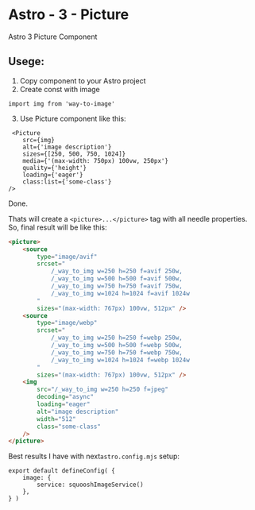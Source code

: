 # Astro - 3 - Picture
Astro 3 Picture Component

## Usege:

1. Copy component to your Astro project
2. Create const with image

```astro
import img from 'way-to-image'
```

3. Use Picture component like this:
```astro
 <Picture
	src={img}
	alt={'image description'}
	sizes={[250, 500, 750, 1024]}
	media={'(max-width: 750px) 100vw, 250px'}
	quality={'height'}
	loading={'eager'}
	class:list={'some-class'}
/>
```
Done.

Thats will create a `<picture>...</picture>` tag with all needle properties.
	So, final result will be like this:
```html
<picture>
	<source
		type="image/avif"
		srcset="
			/_way_to_img w=250 h=250 f=avif 250w,
			/_way_to_img w=500 h=500 f=avif 500w,
			/_way_to_img w=750 h=750 f=avif 750w,
			/_way_to_img w=1024 h=1024 f=avif 1024w
		"
		sizes="(max-width: 767px) 100vw, 512px" />
	<source
		type="image/webp"
		srcset="
			/_way_to_img w=250 h=250 f=webp 250w,
			/_way_to_img w=500 h=500 f=webp 500w,
			/_way_to_img w=750 h=750 f=webp 750w,
			/_way_to_img w=1024 h=1024 f=webp 1024w
		"
		sizes="(max-width: 767px) 100vw, 512px" />
	<img
		src="/_way_to_img w=250 h=250 f=jpeg"
		decoding="async"
		loading="eager"
		alt="image description"
		width="512"
		class="some-class"
	/>
</picture>
```

Best results I have with next`astro.config.mjs` setup:
```
export default defineConfig( {
	image: {
		service: squooshImageService()
	},
} )
```
